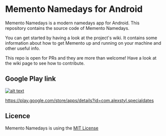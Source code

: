 # Memento Namedays for Android

Memento Namedays is a modern namedays app for Android.
This repository contains the source code of Memento Namedays.

You can get started by having a look at the project's wiki. It contains some information about how to get Memento up and running on your machine and other useful info.

This repo is open for PRs and they are more than welcome! Have a look at the wiki page to see how to contribute.


## Google Play link

[![alt text](http://developer.android.com/images/brand/en_app_rgb_wo_60.png "Download Memento Namedays from the Play Store")](https://play.google.com/store/apps/details?id=com.alexstyl.specialdates)

https://play.google.com/store/apps/details?id=com.alexstyl.specialdates

## Licence
Memento Namedays is using the [MIT License](https://github.com/alexstyl/MementoNamedays/blob/master/LICENSE)
